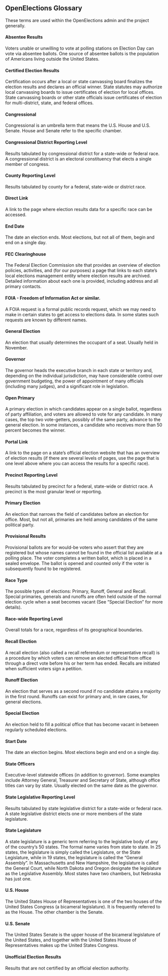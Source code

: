 ## OpenElections Glossary

These terms are used within the OpenElections admin and the project generally.

#### Absentee Results

Voters unable or unwilling to vote at polling stations on Election Day can vote via absentee ballots. One source of absentee ballots is the population of Americans living outside the United States.

#### Certified Election Results

Certification occurs after a local or state canvassing board finalizes the election results and declares an official winner. State statutes may authorize local canvassing boards to issue certificates of election for local offices. State canvassing boards or other state officials issue certificates of election for multi-district, state, and federal offices.

#### Congressional

Congressional is an umbrella term that means the U.S. House and U.S. Senate. House and Senate refer to the specific chamber.

#### Congressional District Reporting Level

Results tabulated by congressional district for a state-wide or federal race. A congressional district is an electoral constituency that elects a single member of congress.

#### County Reporting Level

Results tabulated by county for a federal, state-wide or district race.

#### Direct Link

A link to the page where election results data for a specific race can be accessed.

#### End Date

The date an election ends. Most elections, but not all of them, begin and end on a single day.

#### FEC Clearinghouse

The Federal Election Commission site that provides an overview of election policies, activities, and (for our purposes) a page that links to each state’s local elections management entity where election results are archived. Detailed information about each one is provided, including address and all primary contacts.

#### FOIA - Freedom of Information Act or similar.

A FOIA request is a formal public records request, which we may need to make in certain states to get access to elections data. In some states such requests are known by different names.

#### General Election

An election that usually determines the occupant of a seat. Usually held in November.

#### Governor

The governor heads the executive branch in each state or territory and, depending on the individual jurisdiction, may have considerable control over government budgeting, the power of appointment of many officials (including many judges), and a significant role in legislation.

#### Open Primary

A primary election in which candidates appear on a single ballot, regardless of party affiliation, and voters are allowed to vote for any candidate. In many cases, the top two vote-getters, possibly of the same party, advance to the general election. In some instances, a candidate who receives more than 50 percent becomes the winner.

#### Portal Link

A link to the page on a state’s official election website that has an overview of election results (if there are several levels of pages, use the page that is one level above where you can access the results for a specific race).

#### Precinct Reporting Level

Results tabulated by precinct for a federal, state-wide or district race. A precinct is the most granular level or reporting.

#### Primary Election

An election that narrows the field of candidates before an election for office. Most, but not all, primaries are held among candidates of the same political party.

#### Provisional Results

Provisional ballots are for would-be voters who assert that they are registered but whose names cannot be found in the official list available at a polling place. The voter completes a written ballot, which is placed in a sealed envelope. The ballot is opened and counted only if the voter is subsequently found to be registered.

#### Race Type

The possible types of elections: Primary, Runoff, General and Recall. Special primaries, generals and runoffs are often held outside of the normal election cycle when a seat becomes vacant (See “Special Election” for more details).

#### Race-wide Reporting Level

Overall totals for a race, regardless of its geographical boundaries.

#### Recall Election

A recall election (also called a recall referendum or representative recall) is a procedure by which voters can remove an elected official from office through a direct vote before his or her term has ended. Recalls are initiated when sufficient voters sign a petition.

#### Runoff Election

An election that serves as a second round if no candidate attains a majority in the first round. Runoffs can exist for primary and, in rare cases, for general elections.

#### Special Election

An election held to fill a political office that has become vacant in between regularly scheduled elections.

#### Start Date

The date an election begins. Most elections begin and end on a single day.

#### State Officers

Executive-level statewide offices (in addition to governor). Some examples include Attorney General, Treasurer and Secretary of State, although office titles can vary by state. Usually elected on the same date as the governor.

#### State Legislative Reporting Level

Results tabulated by state legislative district for a state-wide or federal race. A state legislative district elects one or more members of the state legislature.

#### State Legislature

A state legislature is a generic term referring to the legislative body of any of the country’s 50 states. The formal name varies from state to state. In 25 states, the legislature is simply called the Legislature, or the State Legislature, while in 19 states, the legislature is called the “General Assembly”. In Massachusetts and New Hampshire, the legislature is called the General Court, while North Dakota and Oregon designate the legislature as the Legislative Assembly. Most states have two chambers, but Nebraska has just one.

#### U.S. House

The United States House of Representatives is one of the two houses of the United States Congress (a bicameral legislature). It is frequently referred to as the House. The other chamber is the Senate.

#### U.S. Senate

The United States Senate is the upper house of the bicameral legislature of the United States, and together with the United States House of Representatives makes up the United States Congress.

#### Unofficial Election Results

Results that are not certified by an official election authority.